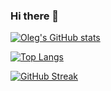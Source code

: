 ### Hi there 👋

[![Oleg's GitHub stats](https://github-readme-stats.vercel.app/api?username=ogavashi&theme=react&show_icons=true)](https://github.com/anuraghazra/github-readme-stats)

[![Top Langs](https://github-readme-stats.vercel.app/api/top-langs/?username=ogavashi&theme=react)](https://github.com/anuraghazra/github-readme-stats)

[![GitHub Streak](https://github-readme-streak-stats.herokuapp.com/?user=ogavashi&theme=react)](https://git.io/streak-stats)

<!--
**ogavashi/ogavashi** is a ✨ _special_ ✨ repository because its `README.md` (this file) appears on your GitHub profile.

Here are some ideas to get you started:

- 🔭 I’m currently working on ...
- 🌱 I’m currently learning ...
- 👯 I’m looking to collaborate on ...
- 🤔 I’m looking for help with ...
- 💬 Ask me about ...
- 📫 How to reach me: ...
- 😄 Pronouns: ...
- ⚡ Fun fact: ...
-->
